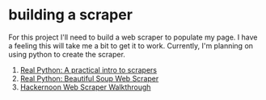 # building a scraper

For this project I'll need to build a web scraper to populate my page. I have a feeling this will take me a bit to get it to work. Currently, I'm planning on using python to create the scraper. 

1. [Real Python: A practical intro to scrapers](https://realpython.com/python-web-scraping-practical-introduction/)  
2. [Real Python: Beautiful Soup Web Scraper](https://realpython.com/beautiful-soup-web-scraper-python/)  
3. [Hackernoon Web Scraper Walkthrough](https://hackernoon.com/building-a-web-scraper-from-start-to-finish-bb6b95388184)  